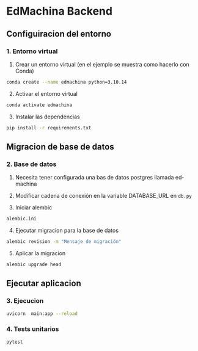 # EdMachina Backend

## Configuiracion del entorno

### 1. Entorno virtual

1. Crear un entorno virtual (en el ejemplo se muestra como hacerlo con Conda)

```bash
conda create --name edmachina python=3.10.14
```

2. Activar el entorno virtual

```bash
conda activate edmachina
```

3. Instalar las dependencias

```bash
pip install -r requirements.txt
```

## Migracion de base de datos

### 2. Base de datos

1. Necesita tener configurada una bas de datos postgres llamada ed-machina

2. Modificar cadena de conexión en la variable DATABASE_URL en `db.py`

3. Iniciar alembic

```bash
alembic.ini
```

4. Ejecutar migracion para la base de datos

```bash
alembic revision -m "Mensaje de migración"
```

5. Aplicar la migracion

```bash
alembic upgrade head
```

## Ejecutar aplicacion

### 3. Ejecucion

```bash
uvicorn  main:app --reload
```

### 4. Tests unitarios

```bash
pytest
```
